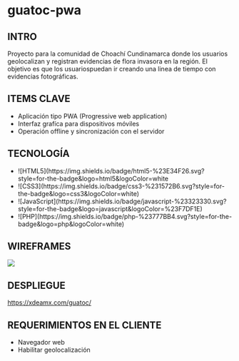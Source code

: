 # guatoc-pwa

<h2>INTRO</h2>
Proyecto para la comunidad de Choachí Cundinamarca donde los usuarios geolocalizan y registran evidencias de flora invasora en la región. El objetivo es que los usuariospuedan ir creando una linea de tiempo con evidencias fotográficas.

<h2>ITEMS CLAVE</h2>
<ul>
  <li>Aplicación tipo PWA (Progressive web application)</li>
  <li>Interfaz grafíca para dispositivos móviles</li>
  <li>Operación offline y sincronización con el servidor</li>
</ul>

<h2>TECNOLOGÍA</h2>
<ul>
  <li>![HTML5](https://img.shields.io/badge/html5-%23E34F26.svg?style=for-the-badge&logo=html5&logoColor=white</li>
  <li>![CSS3](https://img.shields.io/badge/css3-%231572B6.svg?style=for-the-badge&logo=css3&logoColor=white)</li>
  <li>![JavaScript](https://img.shields.io/badge/javascript-%23323330.svg?style=for-the-badge&logo=javascript&logoColor=%23F7DF1E)</li>
  <li>![PHP](https://img.shields.io/badge/php-%23777BB4.svg?style=for-the-badge&logo=php&logoColor=white)</li>
</ul>
<h2>WIREFRAMES</h2>

<img src="https://xdeamx.com/guatoc/Wireframes.png">


<h2>DESPLIEGUE</h2>
<a href="https://xdeamx.com/guatoc/" target="_blank">https://xdeamx.com/guatoc/</a>

<h2>REQUERIMIENTOS EN EL CLIENTE</h2>
<ul>
  <li>Navegador web </li>
  <li>Habilitar geolocalización</li>
</ul>

